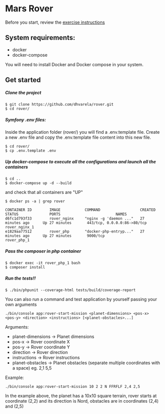 # Mars Rover
Before you start, review the [exercise instructions](EXERCISE.md)
##  System requirements:
- docker
- docker-compose

You will need to install Docker and Docker compose in your system.

## Get started

##### Clone the project

    $ git clone https://github.com/dhvarela/rover.git
    $ cd rover/

##### Symfony .env files:
Inside the application folder (rover/) you will find a .env.template file.
Create a new .env file and copy the .env.template file content into this new file.

    $ cd rover/
    $ cp .env.template .env
    
##### Up docker-compose to execute all the configurations and launch all the containers

    $ cd ..
    $ docker-compose up -d --build

and check that all containers are "UP"

    $ docker ps -a | grep rover


```
CONTAINER ID        IMAGE           COMMAND                  CREATED             STATUS              PORTS                         NAMES
d6fc1d793f33        rover_nginx     "nginx -g 'daemon ..."   27 minutes ago      Up 27 minutes       443/tcp, 0.0.0.0:86->80/tcp   rover_nginx_1
e1829aa77512        rover_php       "docker-php-entryp..."   27 minutes ago      Up 27 minutes       9000/tcp                      rover_php_1
```

##### Pass the composer in php container

    $ docker exec -it rover_php_1 bash
    $ composer install
    
##### Run the tests!!

    $ ./bin/phpunit --coverage-html tests/build/coverage-report

You can also run a command and test application by yourself passing your own arguments

    ./bin/console app:rover-start-mission <planet-dimensions> <pos-x> <pos-y> <direction> <instructions> [<planet-obstacles>...]

Arguments:
- planet-dimensions -> Planet dimensions
- pos-x -> Rover coordinate X
- pos-y -> Rover coordinate Y
- direction -> Rover direction
- instructions -> Rover instructions
- planet-obstacles -> Planet obstacles (separate multiple coordinates with a space) eg. 2,1 5,5

    
Example:

    ./bin/console app:rover-start-mission 10 2 2 N FFRFLF 2,4 2,5

In the example above, the planet has a 10x10 square terrain, rover starts at coordinate (2,2) and its direction is Nord, obstacles are in coordinates (2,4) and (2,5)
